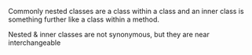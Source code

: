 Commonly nested classes are a class within a class and an inner class is something further
like a class within a method.

Nested & inner classes are not synonymous, but they are near interchangeable